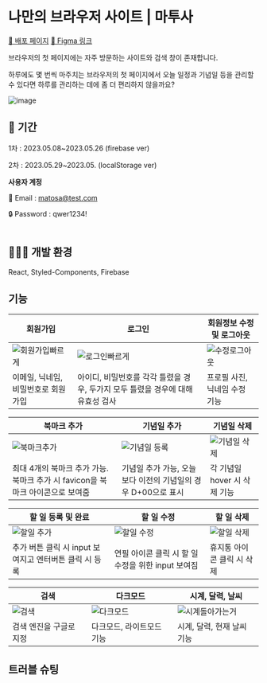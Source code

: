 # 나만의 브라우저 사이트 | 마투사
[🔗 배포 페이지](https://jeongeum.github.io/MyTodoSite/)
[🎨 Figma 링크](https://www.figma.com/file/yr9QstdL0i4CmLJukI4U9O/My-Todo-Site_React?type=design&node-id=0%3A1&t=LLbWh4Hp6V5Im8d7-1)

브라우저의 첫 페이지에는 자주 방문하는 사이트와 검색 창이 존재합니다.

하루에도 몇 번씩 마주치는 브라우저의 첫 페이지에서 오늘 일정과 기념일 등을 관리할 수 있다면 하루를 관리하는 데에 좀 더 편리하지 않을까요?

![image](https://github.com/Jeongeum/MyTodoSite/assets/77143425/f3a458c6-3373-408f-9bc5-16a79abe7f81)


## 📅 기간

1차 : 2023.05.08~2023.05.26 (firebase ver)

2차 : 2023.05.29~2023.05. (localStorage ver)

**사용자 계정**

📧 Email : matosa@test.com

🔒 Password : qwer1234!
<br><br>

## 👩🏻‍💻 개발 환경

React, Styled-Components, Firebase

## 기능
<div style="text-align=center">
  
| 회원가입 | 로그인 | 회원정보 수정 및 로그아웃 |
| -------- | ------ | ------------------------- |
|![회원가입빠르게](https://github.com/Jeongeum/MyTodoSite/assets/77143425/9e1cbef9-cdf6-4fa0-aeb1-e2a392a86f98)|![로그인빠르게](https://github.com/Jeongeum/MyTodoSite/assets/77143425/6ec7baf4-0c08-41b7-8346-3a7469ae9451)|![수정로그아웃](https://github.com/Jeongeum/MyTodoSite/assets/77143425/9b6c2604-03b6-494d-ad64-bd1ce416999e)|
|이메일, 닉네임, 비밀번호로 회원가입|아이디, 비밀번호를 각각 틀렸을 경우, 두가지 모두 틀렸을 경우에 대해 유효성 검사|프로필 사진, 닉네임 수정 기능|

| 북마크 추가 | 기념일 추가 | 기념일 삭제 |
| ----------- | ----------- | ----------- |
|![북마크추가](https://github.com/Jeongeum/MyTodoSite/assets/77143425/5b50fda3-9c51-4fae-aac7-f74ba031c329)|![기념일 등록](https://github.com/Jeongeum/MyTodoSite/assets/77143425/d7715152-c786-4406-b8f4-98344ed812dd)|![기념일 삭제](https://github.com/Jeongeum/MyTodoSite/assets/77143425/873d9d38-0ed5-4ece-bb9b-0079f30470ea)|
|최대 4개의 북마크 추가 가능. 북마크 추가 시 favicon을 북마크 아이콘으로 보여줌|기념일 추가 가능, 오늘보다 이전의 기념일의 경우 D+00으로 표시|각 기념일 hover 시 삭제 기능|

| 할 일 등록 및 완료 | 할 일 수정 | 할 일 삭제 |
| ---------- | ---------- | ---------- |
|![할일 추가](https://github.com/Jeongeum/MyTodoSite/assets/77143425/00f46771-86f8-4f08-8862-6ddc3308c228)|![할일 수정](https://github.com/Jeongeum/MyTodoSite/assets/77143425/027fcc9d-f51e-49de-8ace-907984d5f1a7)|![할일 삭제](https://github.com/Jeongeum/MyTodoSite/assets/77143425/2db06b29-7a6d-4446-a3cf-9df048a36cff)|
|추가 버튼 클릭 시 input 보여지고 엔터버튼 클릭 시 등록|연필 아이콘 클릭 시 할 일 수정을 위한 input 보여짐|휴지통 아이콘 클릭 시 삭제|

| 검색 | 다크모드 | 시계, 달력, 날씨 |
| ---- | -------- | ---------------- |
|![검색](https://github.com/Jeongeum/MyTodoSite/assets/77143425/dc9477d9-0971-4ed3-ae44-fed50987bb90)|![다크모드](https://github.com/Jeongeum/MyTodoSite/assets/77143425/343ec59a-d302-4ac5-b456-18858a94969d)|![시계돌아가는거](https://github.com/Jeongeum/MyTodoSite/assets/77143425/04eea7d9-c58f-4d89-8200-242521342632)|
|검색 엔진을 구글로 지정|다크모드, 라이트모드 기능|시계, 달력, 현재 날씨 기능|
</div>


## 트러블 슈팅
